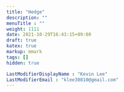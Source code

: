 ```yaml
---
title: "Hedge"
description: ""
menuTitle : ""
weight: 1111
date: 2021-10-29T16:43:15+09:00
draft: true
katex: true
markup: mmark
tags: []
hidden: true

LastModifierDisplayName : "Kevin Lee"
LastModifierEmail : "klee30810@gmail.com"
---
```


